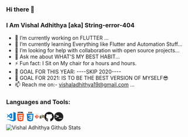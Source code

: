 ### Hi there 👋

### I Am Vishal Adhithya [aka] String-error-404 



- 🔭 I’m currently working on FLUTTER ...
- 🌱 I’m currently learning Everything like Flutter and Automation Stuff...
- 🤔 I’m looking for help with collaboration with open source projects...
- 💬 Ask me about WHAT'S MY BEST HABIT...
- ⚡ Fun fact: I Sit on My chair for a hours and hours.
- 🥅 GOAL FOR THIS YEAR: ----SKIP 2020----
- 🥅 GOAL FOR 2021: IS TO BE THE BEST VERSION OF MYSELF😎
- 📫 Reach me on:- vishaladhithya19@gmail.com ...

### Languages and Tools:

<img align="left" alt="Visual Studio Code" width="26px" src="https://raw.githubusercontent.com/github/explore/80688e429a7d4ef2fca1e82350fe8e3517d3494d/topics/visual-studio-code/visual-studio-code.png" />
<img align="left" alt="HTML5" width="26px" src="https://raw.githubusercontent.com/github/explore/80688e429a7d4ef2fca1e82350fe8e3517d3494d/topics/html/html.png" />
<img align="left" alt="CSS3" width="26px" src="https://raw.githubusercontent.com/github/explore/80688e429a7d4ef2fca1e82350fe8e3517d3494d/topics/css/css.png" />
<img align="left" alt="Git" width="26px" src="https://raw.githubusercontent.com/github/explore/80688e429a7d4ef2fca1e82350fe8e3517d3494d/topics/git/git.png" />
<img align="left" alt="GitHub" width="26px" src="https://raw.githubusercontent.com/github/explore/78df643247d429f6cc873026c0622819ad797942/topics/github/github.png" />
<img align="left" alt="HTML5" width="26px" src="https://raw.githubusercontent.com/github/explore/80688e429a7d4ef2fca1e82350fe8e3517d3494d/topics/terminal/terminal.png" />




<br />

<br />

<img align="left" alt="Vishal Adhithya Github Stats" src="https://github-readme-stats.vercel.app/api?username=String-error-404&show_icons=true&hide_border=true&" />



